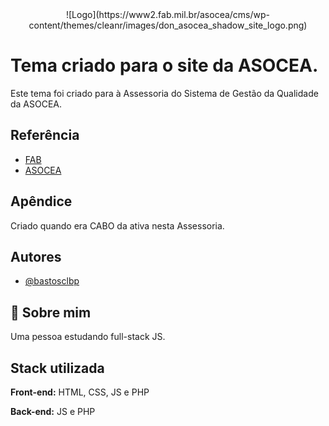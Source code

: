 <div align="center"> 
![Logo](https://www2.fab.mil.br/asocea/cms/wp-content/themes/cleanr/images/don_asocea_shadow_site_logo.png)
</div>

# Tema criado para o site da ASOCEA.

Este tema foi criado para à Assessoria do Sistema de Gestão da Qualidade da ASOCEA.


## Referência

 - [FAB](https://www.fab.mil.br/index.php)
 - [ASOCEA](https://www2.fab.mil.br/asocea/)

## Apêndice

Criado quando era CABO da ativa nesta Assessoria.


## Autores

- [@bastosclbp](https://github.com/bastosclbp)


## 🚀 Sobre mim
Uma pessoa estudando full-stack JS.
## Stack utilizada

**Front-end:** HTML, CSS, JS e PHP

**Back-end:** JS e PHP


